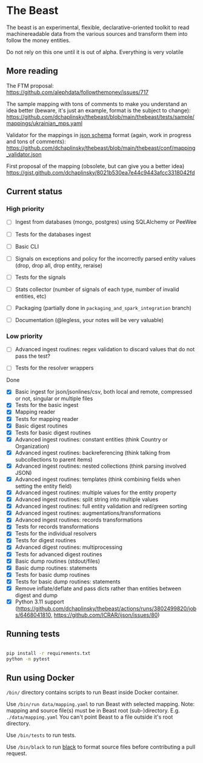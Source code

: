 # The Beast

The beast is an experimental, flexible, declarative-oriented toolkit to read
machinereadable data from the various sources and transform them into follow the money entities.

Do not rely on this one until it is out of alpha. Everything is very volatile 


## More reading
The FTM proposal:
https://github.com/alephdata/followthemoney/issues/717

The sample mapping with tons of comments to make you understand an idea better (beware, it's just an example, format is the subject to change):
https://github.com/dchaplinsky/thebeast/blob/main/thebeast/tests/sample/mappings/ukrainian_mps.yaml

Validator for the mappings in [json schema](https://json-schema.org) format (again, work in progress and tons of comments):
https://github.com/dchaplinsky/thebeast/blob/main/thebeast/conf/mapping_validator.json

First proposal of the mapping (obsolete, but can give you a better idea)
https://gist.github.com/dchaplinsky/8021b530ea7e44c9443afcc3318042fd


## Current status

### High priority
- [ ] Ingest from databases (mongo, postgres) using SQLAlchemy or PeeWee
- [ ] Tests for the databases ingest
- [ ] Basic CLI
- [ ] Signals on exceptions and policy for the incorrectly parsed entity values (drop, drop all, drop entity, reraise)
- [ ] Tests for the signals
- [ ] Stats collector (number of signals of each type, number of invalid entities, etc)
- [ ] Packaging (partially done in `packaging_and_spark_integration` branch)
- [ ] Documentation (@legless, your notes will be very valuable)


### Low priority
- [ ] Advanced ingest routines: regex validation to discard values that do not pass the test?
- [ ] Tests for the resolver wrappers


Done
- [x] Basic ingest for json/jsonlines/csv, both local and remote, compressed or not, singular or multiple files
- [x] Tests for the basic ingest
- [x] Mapping reader
- [x] Tests for mapping reader
- [x] Basic digest routines
- [x] Tests for basic digest routines
- [x] Advanced ingest routines: constant entities (think Country or Organization)
- [x] Advanced ingest routines: backreferencing (think talking from subcollections to parent items)
- [x] Advanced ingest routines: nested collections (think parsing involved JSON)
- [x] Advanced ingest routines: templates (think combining fields when setting the entity field)
- [x] Advanced ingest routines: multiple values for the entity property
- [x] Advanced ingest routines: split string into multiple values
- [x] Advanced ingest routines: full entity validation and red/green sorting
- [X] Advanced ingest routines: augmentations/transformations
- [X] Advanced ingest routines: records transformations
- [X] Tests for records transformations
- [X] Tests for the individual resolvers
- [X] Tests for digest routines
- [X] Advanced digest routines: multiprocessing
- [X] Tests for advanced digest routines
- [x] Basic dump routines (stdout/files)
- [x] Basic dump routines: statements
- [x] Tests for basic dump routines
- [X] Tests for basic dump routines: statements
- [x] Remove inflate/deflate and pass dicts rather than entities between digest and dump
- [x] Python 3.11 support (https://github.com/dchaplinsky/thebeast/actions/runs/3802499820/jobs/6468041810, https://github.com/ICRAR/ijson/issues/80)

## Running tests

```bash

pip install -r requirements.txt
python -m pytest
```

## Run using Docker

`/bin/` directory contains scripts to run Beast inside Docker container.

Use `/bin/run data/mapping.yaml` to run Beast with selected mapping. 
Note: mapping and source file(s) must be in Beast root (sub-)directory. E.g. `./data/mapping.yaml`
You can't point Beast to a file outside it's root directory.

Use `/bin/tests` to run tests.

Use `/bin/black` to run [black](https://github.com/psf/black) to format source files before contributing a pull request.
